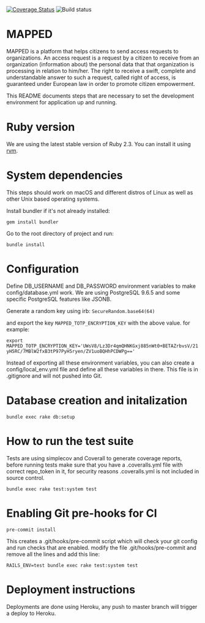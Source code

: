 [![Coverage Status](https://coveralls.io/repos/github/DataRights/MAPPED/badge.svg?branch=develop)](https://coveralls.io/github/DataRights/MAPPED?branch=develop)
![Build status](https://travis-ci.org/DataRights/MAPPED.svg?branch=develop)

# MAPPED

MAPPED is a platform that helps citizens to send access requests to organizations. An access request is a request by a citizen to receive from an organization (information about) the personal data that that organization is processing in relation to him/her. The right to receive a swift, complete and understandable answer to such a request, called right of access, is guaranteed under European law in order to promote citizen empowerment.

This README documents steps that are necessary to set the development environment for application up and running.

# Ruby version

We are using the latest stable version of Ruby 2.3. You can install it using [rvm](https://rvm.io).

# System dependencies

This steps should work on macOS and different distros of Linux as well as other Unix based operating systems.

Install bundler if it's not already installed:

`gem install bundler`

Go to the root directory of project and run:

`bundle install`

# Configuration

Define DB_USERNAME and DB_PASSWORD environment variables to make config/database.yml work.
We are using PostgreSQL 9.6.5 and some specific PostgreSQL features like JSONB.

Generate a random key using irb:
`SecureRandom.base64(64)`

and export the key `MAPPED_TOTP_ENCRYPTION_KEY` with the above value. for example:

`export MAPPED_TOTP_ENCRYPTION_KEY='UWsV8/Lz3Dr4qmQHNKGxj885nWt0+BETAZrbvsV/21yH5RC/7MBlW2fxB3tP97PyH5ryen/ZV1uoBQHhPCDWPg=='`

Instead of exporting all these environment variables, you can also create a config/local_env.yml file and define all these variables in there. This file is in .gitignore and will not pushed into Git.

# Database creation and initalization

`bundle exec rake db:setup`

# How to run the test suite

Tests are using simplecov and Coverall to generate coverage reports, before running tests make sure that you have a .coveralls.yml file with correct repo_token in it, for security reasons .coveralls.yml is not included in source control.

`bundle exec rake test:system test`

# Enabling Git pre-hooks for CI

`pre-commit install`

This creates a .git/hooks/pre-commit script which will check your git config and run checks that are enabled. modify the file .git/hooks/pre-commit and remove all the lines and add this line:

`RAILS_ENV=test bundle exec rake test:system test`

# Deployment instructions

Deployments are done using Heroku, any push to master branch will trigger a deploy to Heroku.
